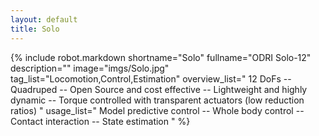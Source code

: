 ```yaml
---
layout: default
title: Solo
---
```


{% include robot.markdown
    shortname="Solo"
    fullname="ODRI Solo-12"
    description=""
    image="imgs/Solo.jpg"
    tag_list="Locomotion,Control,Estimation"
    overview_list="
        12 DoFs
        --
        Quadruped
        --
        Open Source and cost effective
        --
        Lightweight and highly dynamic
        --
        Torque controlled with transparent actuators (low reduction ratios)
    "
    usage_list="
        Model predictive control
        --
        Whole body control
        --
        Contact interaction
        --
        State estimation
    "
%}